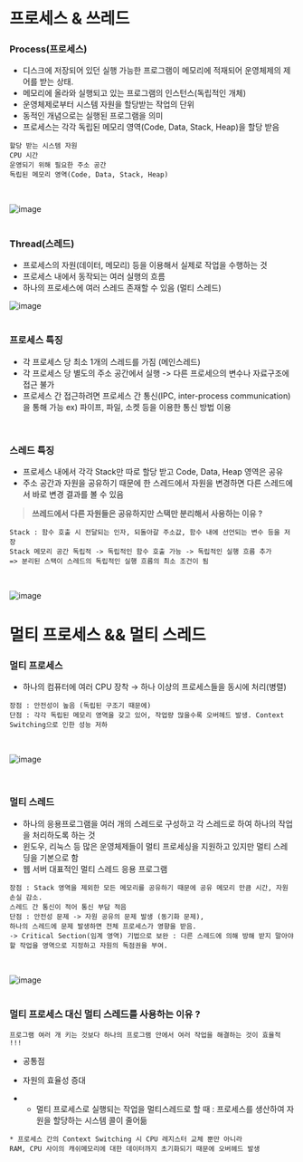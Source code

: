 프로세스 & 쓰레드
==================
### Process(프로세스)
+ 디스크에 저장되어 있던 실행 가능한 프로그램이 메모리에 적재되어 운영체제의 제어를 받는 상태.
+ 메모리에 올라와 실행되고 있는 프로그램의 인스턴스(독립적인 개체)
+ 운영체제로부터 시스템 자원을 할당받는 작업의 단위
+ 동적인 개념으로는 실행된 프로그램을 의미
+ 프로세스는 각각 독립된 메모리 영역(Code, Data, Stack, Heap)을 할당 받음

```
할당 받는 시스템 자원
CPU 시간
운영되기 위해 필요한 주소 공간
독립된 메모리 영역(Code, Data, Stack, Heap)
```
<br>

![image](https://img1.daumcdn.net/thumb/R1280x0/?scode=mtistory2&fname=https%3A%2F%2Fblog.kakaocdn.net%2Fdn%2FcarpYF%2FbtqBBVC4OfH%2FXPDhK0kHukAupHu85JZsU1%2Fimg.png)

#

### Thread(스레드)
+ 프로세스의 자원(데이터, 메모리) 등을 이용해서 실제로 작업을 수행하는 것
+ 프로세스 내에서 동작되는 여러 실행의 흐름
+ 하나의 프로세스에 여러 스레드 존재할 수 있음 (멀티 스레드)


![image](https://img1.daumcdn.net/thumb/R1280x0/?scode=mtistory2&fname=https%3A%2F%2Fblog.kakaocdn.net%2Fdn%2Fbhu4yo%2FbtqDx5JbeQk%2FnIiiT7ThGKRldVLtQhf6VK%2Fimg.png)

#

### 프로세스 특징
+ 각 프로세스 당 최소 1개의 스레드를 가짐 (메인스레드)
+ 각 프로세스 당 별도의 주소 공간에서 실행 -> 다른 프로세으의 변수나 자료구조에 접근 불가
+ 프로세스 간 접근하려면 프로세스 간 통신(IPC, inter-process communication) 을 통해 가능 ex) 파이프, 파일, 소켓 등을 이용한 통신 방법 이용

<br>

### 스레드 특징
+ 프로세스 내에서 각각 Stack만 따로 할당 받고 Code, Data, Heap 영역은 공유
+ 주소 공간과 자원을 공유하기 때문에 한 스레드에서 자원을 변경하면 다른 스레드에서 바로 변경 결과를 볼 수 있음

> **쓰레드에서 다른 자원들은 공유하지만 스택만 분리해서 사용하는 이유 ?**
```
Stack : 함수 호출 시 전달되는 인자, 되돌아갈 주소값, 함수 내에 선언되는 변수 등을 저장
Stack 메모리 공간 독립적 -> 독립적인 함수 호출 가능 -> 독립적인 실행 흐름 추가
=> 분리된 스택이 스레드의 독립적인 실행 흐름의 최소 조건이 됨
```
<br>

![image](https://img1.daumcdn.net/thumb/R1280x0/?scode=mtistory2&fname=http%3A%2F%2Fcfile4.uf.tistory.com%2Fimage%2F99DE833E5CBF2FD72CFFF3)

#

멀티 프로세스 && 멀티 스레드
==================
### 멀티 프로세스
+ 하나의 컴퓨터에 여러 CPU 장착 → 하나 이상의 프로세스들을 동시에 처리(병렬)
```
장점 : 안전성이 높음 (독립된 구조기 때문에)
단점 : 각각 독립된 메모리 영역을 갖고 있어, 작업량 많을수록 오버헤드 발생. Context Switching으로 인한 성능 저하
```
<br>

![image](https://img1.daumcdn.net/thumb/R1280x0/?scode=mtistory2&fname=https%3A%2F%2Fblog.kakaocdn.net%2Fdn%2Fbl1btG%2FbtqDvgFTz5K%2FOkR3mSsUergkCrouvkefn1%2Fimg.png)

<br>

### 멀티 스레드
+ 하나의 응용프로그램을 여러 개의 스레드로 구성하고 각 스레드로 하여 하나의 작업을 처리하도록 하는 것
+ 윈도우, 리눅스 등 많은 운영체제들이 멀티 프로세싱을 지원하고 있지만 멀티 스레딩을 기본으로 함
+ 웹 서버 대표적인 멀티 스레드 응용 프로그램
```
장점 : Stack 영역을 제외한 모든 메모리를 공유하기 때문에 공유 메모리 만큼 시간, 자원 손실 감소. 
스레드 간 통신이 적어 통신 부담 적음
단점 : 안전성 문제 -> 자원 공유의 문제 발생 (동기화 문제),
하나의 스레드에 문제 발생하면 전체 프로세스가 영향을 받음.
-> Critical Section(임계 영역) 기법으로 보완 : 다른 스레드에 의해 방해 받지 말아야할 작업을 영역으로 지정하고 자원의 독점권을 부여.
```
<br>

![image](https://img1.daumcdn.net/thumb/R1280x0/?scode=mtistory2&fname=https%3A%2F%2Fblog.kakaocdn.net%2Fdn%2FdEEXje%2FbtqAZNSDr8c%2FjGBoM7y6NMIFvpgGtWVdt0%2Fimg.png)
#

### 멀티 프로세스 대신 멀티 스레드를 사용하는 이유 ?
```
프로그램 여러 개 키는 것보다 하나의 프로그램 안에서 여러 작업을 해결하는 것이 효율적 !!!
```
+ 공통점

+ 자원의 효율성 증대
+ + 멀티 프로세스로 실행되는 작업을 멀티스레드로 할 때 : 프로세스를 생산하여 자원을 할당하는 시스템 콜이 줄어듦
```
* 프로세스 간의 Context Switching 시 CPU 레지스터 교체 뿐만 아니라 
RAM, CPU 사이의 캐쉬메모리에 대한 데이터까지 초기화되기 때문에 오버헤드 발생
```


